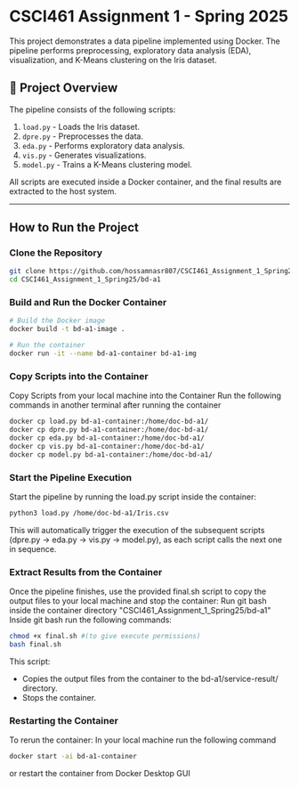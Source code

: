 # CSCI461 Assignment 1 - Spring 2025

This project demonstrates a data pipeline implemented using Docker. The pipeline performs preprocessing, exploratory data analysis (EDA), visualization, and K-Means clustering on the Iris dataset.

## 📌 Project Overview

The pipeline consists of the following scripts:

1. `load.py` - Loads the Iris dataset.
2. `dpre.py` - Preprocesses the data.
3. `eda.py` - Performs exploratory data analysis.
4. `vis.py` - Generates visualizations.
5. `model.py` - Trains a K-Means clustering model.

All scripts are executed inside a Docker container, and the final results are extracted to the host system.

---

## How to Run the Project  

### Clone the Repository  
```bash
git clone https://github.com/hossamnasr807/CSCI461_Assignment_1_Spring25.git
cd CSCI461_Assignment_1_Spring25/bd-a1 
```
### Build and Run the Docker Container
```bash
# Build the Docker image
docker build -t bd-a1-image .

# Run the container
docker run -it --name bd-a1-container bd-a1-img
```
### Copy Scripts into the Container
Copy Scripts from your local machine into the Container
Run the following commands in another terminal after running the container
```bash
docker cp load.py bd-a1-container:/home/doc-bd-a1/
docker cp dpre.py bd-a1-container:/home/doc-bd-a1/
docker cp eda.py bd-a1-container:/home/doc-bd-a1/
docker cp vis.py bd-a1-container:/home/doc-bd-a1/
docker cp model.py bd-a1-container:/home/doc-bd-a1/
```
### Start the Pipeline Execution
Start the pipeline by running the load.py script inside the container:
```bash
python3 load.py /home/doc-bd-a1/Iris.csv
```
This will automatically trigger the execution of the subsequent scripts (dpre.py → eda.py → vis.py → model.py), as each script calls the next one in sequence.

### Extract Results from the Container
Once the pipeline finishes, use the provided final.sh script to copy the output files to your local machine and stop the container:
Run git bash inside the container directory "CSCI461_Assignment_1_Spring25/bd-a1"
Inside git bash run the following commands:
```bash
chmod +x final.sh #(to give execute permissions)
bash final.sh
```
This script:
- Copies the output files from the container to the bd-a1/service-result/ directory.
- Stops the container.

### Restarting the Container
To rerun the container:
In your local machine run the following command
```bash
docker start -ai bd-a1-container
```
or restart the container from Docker Desktop GUI
